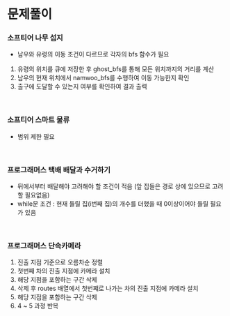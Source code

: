 # 문제풀이

### 소프티어 나무 섭지

- 남우와 유령의 이동 조건이 다르므로 각자의 bfs 함수가 필요
1. 유령의 위치를 큐에 저장한 후 ghost_bfs를 통해 모든 위치까지의 거리를 계산
2. 남우의 현재 위치에서 namwoo_bfs를 수행하여 이동 가능한지 확인
3. 출구에 도달할 수 있는지 여부를 확인하여 결과 출력

</br> 

### 소프티어 스마트 물류

- 범위 제한 필요 

</br>

### 프로그래머스 택배 배달과 수거하기

- 뒤에서부터 배달해야 고려해야 할 조건이 적음 (앞 집들은 경로 상에 있으므로 고려할 필요없음) 
- while문 조건 : 현재 들릴 집(i번째 집)의 개수를 더했을 때 0이상이어야 들릴 필요가 있음

</br>

### 프로그래머스 단속카메라

1. 진출 지점 기준으로 오름차순 정렬
2. 첫번째 차의 진출 지점에 카메라 설치
3. 해당 지점을 포함하는 구간 삭제
4. 삭제 후 routes 배열에서 첫번쨰로 나가는 차의 진출 지점에 카메라 설치
5. 해당 지점을 포함하는 구간 삭제
6. 4 ~ 5 과정 반복